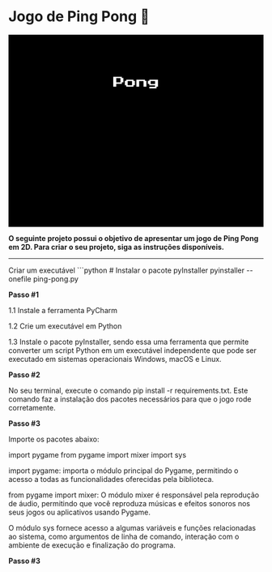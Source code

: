 # Jogo de Ping Pong 🏓

<img src="pong.gif" align="center"/>

<f2 align = "left"> **O seguinte projeto possui o objetivo de apresentar um jogo de Ping Pong em 2D. Para criar o seu projeto, siga as instruções disponíveis.**</f2>
<hr> </hr>

Criar um executável ```python # Instalar o pacote pyInstaller pyinstaller --onefile ping-pong.py

<f2 align = "left"> **Passo #1**</f2>
<p> 1.1 Instale a ferramenta PyCharm <p/>
<p> 1.2 Crie um executável em Python <p/>
<p> 1.3 Instale o pacote pyInstaller, sendo essa uma ferramenta que permite converter um script Python em um executável independente que pode ser executado em sistemas operacionais Windows, macOS e Linux.<p/>

<f2 align = "left"> **Passo #2**</f2>
<p> No seu terminal, execute o comando pip install -r requirements.txt. Este comando faz a instalação dos pacotes necessários para que o jogo rode corretamente. <p/>

<f2 align = "left"> **Passo #3**</f2>
<p> Importe os pacotes abaixo:<p/>
  import pygame
   from pygame import mixer
  import sys
<p> import pygame: importa o módulo principal do Pygame, permitindo o acesso a todas as funcionalidades oferecidas pela biblioteca.<p/>
<p> from pygame import mixer: O módulo mixer é responsável pela reprodução de áudio, permitindo que você reproduza músicas e efeitos sonoros nos seus jogos ou aplicativos usando Pygame.<p/>
<p> O módulo sys fornece acesso a algumas variáveis e funções relacionadas ao sistema, como argumentos de linha de comando, interação com o ambiente de execução e finalização do programa.<p/>

<f2 align = "left"> **Passo #3**</f2>
<p> <p/>
